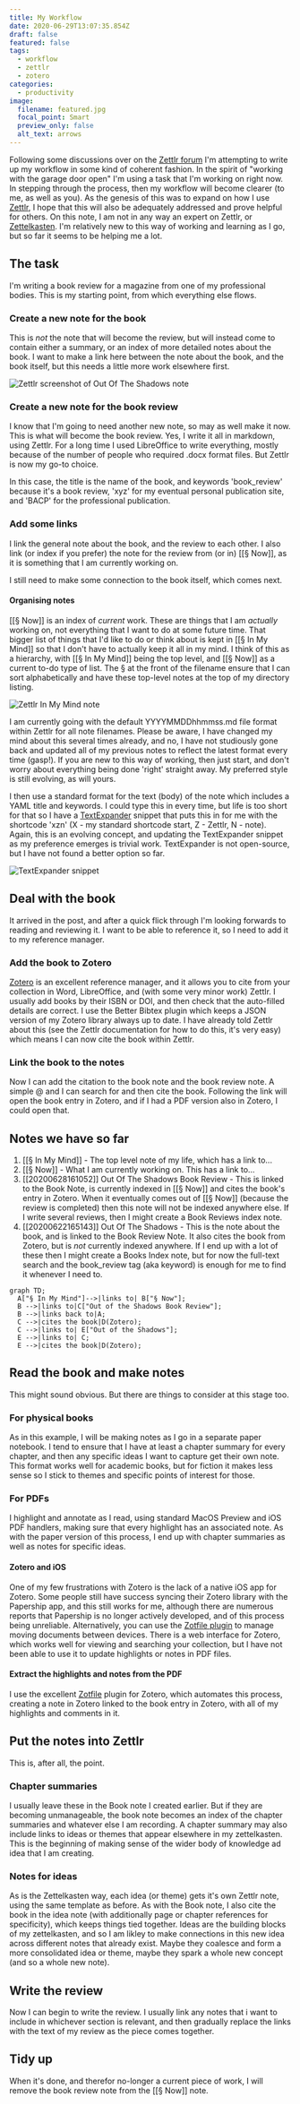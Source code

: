 ```yaml
---
title: My Workflow
date: 2020-06-29T13:07:35.854Z
draft: false
featured: false
tags:
  - workflow
  - zettlr
  - zotero
categories:
  - productivity
image:
  filename: featured.jpg
  focal_point: Smart
  preview_only: false
  alt_text: arrows
---
```

Following some discussions over on the [Zettlr forum](https://forum.zettlr.com/discussions) I'm attempting to write up my workflow in some kind of coherent fashion.  In the spirit of "working with the garage door open" I'm using a task that I'm working on right now.  In stepping through the process, then my workflow will become clearer (to me, as well as you).  As the genesis of this was to expand on how I use [Zettlr](https://www.zettlr.com), I hope that this will also be adequately addressed and prove helpful for others.  On this note, I am not in any way an expert on Zettlr, or [Zettelkasten](https://zettelkasten.de).  I'm relatively new to this way of working and learning as I go, but so far it seems to be helping me a lot.

## The task

I'm writing a book review for a magazine from one of my professional bodies.  This is my starting point, from which everything else flows.

### Create a new note for the book

This is *not* the note that will become the review, but will instead come to contain either a summary, or an index of more detailed notes about the book.  I want to make a link here between the note about the book, and the book itself, but this needs a little more work elsewhere first.

![Zettlr screenshot of Out Of The Shadows note](zettlr_out_of_the_shadows.png)

### Create a new note for the book review

I know that I'm going to need another new note, so may as well make it now.  This is what will become the book review.  Yes, I write it all in markdown, using Zettlr.  For a long time I used LibreOffice to write everything, mostly because of the number of people who required .docx format files.  But Zettlr is now my go-to choice.

In this case, the title is the name of the book, and keywords 'book_review' because it's a book review, 'xyz' for my eventual personal publication site, and 'BACP' for the professional publication.

### Add some links

I link the general note about the book, and the review to each other.  I also link (or index if you prefer) the note for the review from (or in) \[[§ Now]], as it is something that I am currently working on.

I still need to make some connection to the book itself, which comes next.

#### Organising notes

\[[§ Now]] is an index of *current* work.  These are things that I am *actually* working on, not everything that I want to do at some future time.  That bigger list of things that I'd like to do or think about is kept in \[[§ In My Mind]] so that I don't have to actually keep it all in my mind.  I think of this as a hierarchy, with \[[§ In My Mind]] being the top level, and \[[§ Now]] as a current to-do type of list.  The § at the front of the filename ensure that I can sort alphabetically and have these top-level notes at the top of my directory listing.

![Zettlr In My Mind note](zettlr_in_my_mind.png)

I am currently going with the default YYYYMMDDhhmmss.md file format within Zettlr for all note filenames.  Please be aware, I have changed my mind about this several times already, and no, I have not studiously gone back and updated all of my previous notes to reflect the latest format every time (gasp!).  If you are new to this way of working, then just start, and don't worry about everything being done 'right' straight away.  My preferred style is still evolving, as will yours.

I then use a standard format for the text (body) of the note which includes a YAML title and keywords.  I could type this in every time, but life is too short for that so I have a [TextExpander](https://textexpander.com) snippet that puts this in for me with the shortcode 'xzn' (X - my standard shortcode start, Z - Zettlr, N - note).  Again, this is an evolving concept, and updating the TextExpander snippet as my preference emerges is trivial work.  TextExpander is not open-source, but I have not found a better option so far.

![TextExpander snippet](textexpander.png)

## Deal with the book

It arrived in the post, and after a quick flick through I'm looking forwards to reading and reviewing it.  I want to be able to reference it, so I need to add it to my reference manager.

### Add the book to Zotero

[Zotero](https://www.zotero.org) is an excellent reference manager, and it allows you to cite from your collection in Word, LibreOffice, and (with some very minor work) Zettlr.  I usually add books by their ISBN or DOI, and then check that the auto-filled details are correct.  I use the Better Bibtex plugin which keeps a JSON version of my Zotero library always up to date.  I have already told Zettlr about this (see the Zettlr documentation for how to do this, it's very easy) which means I can now cite the book within Zettlr.

### Link the book to the notes

Now I can add the citation to the book note and the book review note.  A simple @ and I can search for and then cite the book.  Following the link will open the book entry in Zotero, and if I had a PDF version also in Zotero, I could open that.

## Notes we have so far

1. \[[§ In My Mind]] - The top level note of my life, which has a link to...
2. \[[§ Now]] - What I am currently working on.  This has a link to…
3. \[[20200628161052]] Out Of The Shadows Book Review - This is linked to the Book Note, is currently indexed in \[[§ Now]] and cites the book's entry in Zotero.  When it eventually comes out of \[[§ Now]] (because the review is completed) then this note will not be indexed anywhere else.  If I write several reviews, then I might create a Book Reviews index note.
4. \[[20200622165143]] Out Of The Shadows - This is the note about the book, and is linked to the Book Review Note.  It also cites the book from Zotero, but is *not* currently indexed anywhere.   If I end up with a lot of these then I might create a Books Index note, but for now the full-text search and the book_review tag (aka keyword) is enough for me to find it whenever I need to.

```mermaid
graph TD;
  A["§ In My Mind"]-->|links to| B["§ Now"];
  B -->|links to|C["Out of the Shadows Book Review"];
  B -->|links back to|A;
  C -->|cites the book|D(Zotero);
  C -->|links to| E["Out of the Shadows"];
  E -->|links to| C;
  E -->|cites the book|D(Zotero);
```

## Read the book and make notes

This might sound obvious.  But there are things to consider at this stage too.

### For physical books

As in this example, I will be making notes as I go in a separate paper notebook.  I tend to ensure that I have at least a chapter summary for every chapter, and then any specific ideas I want to capture get their own note.  This format works well for academic books, but for fiction it makes less sense so I stick to themes and specific points of interest for those.

### For PDFs

I highlight and annotate as I read, using standard MacOS Preview and iOS PDF handlers, making sure that every highlight has an associated note.  As with the paper version of this process, I end up with chapter summaries as well as notes for specific ideas.

#### Zotero and iOS

One of my few frustrations with Zotero is the lack of a native iOS app for Zotero.  Some people still have success syncing their Zotero library with the Papership app, and this still works for me, although there are numerous reports that Papership is no longer actively developed, and of this process being unreliable.  Alternatively,  you can use the [Zotfile plugin](http://zotfile.com) to manage moving documents between devices.  There is a web interface for Zotero, which works well for viewing and searching your collection, but I have not been able to use it to update highlights or notes in PDF files.

#### Extract the highlights and notes from the PDF

I use the excellent [Zotfile](http://zotfile.com) plugin for Zotero, which automates this process, creating a note in Zotero linked to the book entry in Zotero, with all of my highlights and comments in it.

## Put the notes into Zettlr

This is, after all, the point.

### Chapter summaries

I usually leave these in the Book note I created earlier.  But if they are becoming unmanageable, the book note becomes an index of the chapter summaries and whatever else I am recording.
A chapter summary may also include links to ideas or themes that appear elsewhere in my zettelkasten.  This is the beginning of making sense of the wider body of knowledge ad idea that I am creating.

### Notes for ideas

As is the Zettelkasten way, each idea (or theme) gets it's own Zettlr note, using the same template as before.  As with the Book note, I also cite the book in the idea note (with additionally page or chapter references for specificity), which keeps things tied together.
Ideas are the building blocks of my zettelkasten, and so I am likley to make connections in this new idea across different notes that already exist.  Maybe they coalesce and form a more consolidated idea or theme, maybe they spark a whole new concept (and so a whole new note).

## Write the review

Now I can begin to write the review.  I usually link any notes that i want to include in whichever section is relevant, and then gradually replace the links with the text of my review as the piece comes together.

## Tidy up

When it's done, and therefor no-longer a current piece of work, I will remove the book review note from the \[[§ Now]] note.